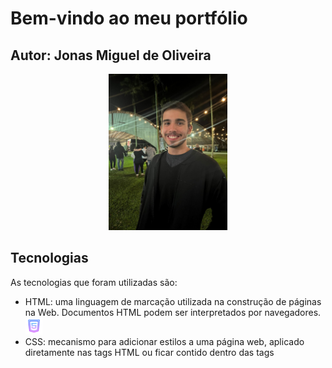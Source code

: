 # Bem-vindo ao meu portfólio
## Autor: Jonas Miguel de Oliveira
<p align= "center">
<img src="./src/static/foto.jpg" width= "190" height= "250" border-radius: 50% alt= "minha foto">
</p>

## Tecnologias

As tecnologias que foram utilizadas são:
* HTML: uma linguagem de marcação utilizada na construção de páginas na Web. Documentos HTML podem ser interpretados por navegadores. <img src="./src/static/html.png" width= "27" height= "27" alt= "html foto">
* CSS: mecanismo para adicionar estilos a uma página web, aplicado diretamente nas tags HTML ou ficar contido dentro das tags <style>. <img src="./src/static/css.png" width= "27" height= "27" alt= "css foto">
* Python:  uma linguagem de programação de alto nível, interpretada de script, imperativa, orientada a objetos, funcional, de tipagem dinâmica e forte. <img src="./src/static/python.png" width= "27" height= "27" alt= "css foto">
* Flask:  é um pequeno framework web escrito em Python. <img src="./src/static/flask.png" width= "27" height= "27" alt= "css foto">

## Descrição das pastas

1. doc: documentação do projeto
2. src: código-fonte do projeto
3. static: imagens e css do projeto
4. templates: html do projeto

## Como utilizar o diretório

Como construir e executar o projeto (Windows / prompt de comandos):
1. Criar uma pasta vazia
2. Clonar o repositório com: 
```console
	git clone https://github.com/Jonasoliver/portfolio_digital_dsm.git  .
```
3. Abrir a pasta raiz no Visual Studio Code
4. Digitar o comando flask run no terminal
## Como iniciar o seu projeto

1. Ter um computador.
2. Instalar uma ferramenta de desenvolvimento web. Aperte [aqui](https://www.hostinger.com.br/tutoriais/ferramentas-de-desenvolvimento-web) para acessar um link onde exibe-se algumas ferramentas desse tipo.

(Validação professor FGMC - 1DSM - 2023-02)
